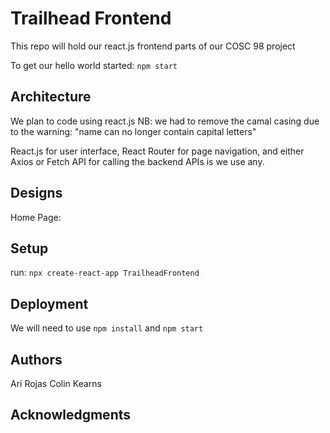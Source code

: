 # Trailhead Frontend
This repo will hold our react.js frontend parts of our COSC 98 project

To get our hello world started: `npm start`

## Architecture

We plan to code using react.js
NB: we had to remove the camal casing due to the warning: "name can no longer contain capital letters"

React.js for user interface, React Router for page navigation, and either Axios or Fetch API for calling the backend APIs is we use any. 

## Designs

Home Page:

## Setup

run: 
`npx create-react-app TrailheadFrontend`

## Deployment

We will need to use `npm install` and `npm start`

## Authors

Ari Rojas 
Colin Kearns 

## Acknowledgments

